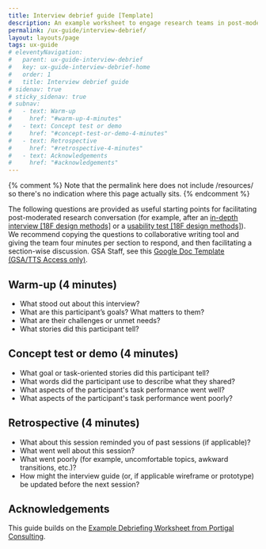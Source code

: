 ```yaml
---
title: Interview debrief guide [Template]
description: An example worksheet to engage research teams in post-moderated research conversation
permalink: /ux-guide/interview-debrief/
layout: layouts/page
tags: ux-guide
# eleventyNavigation: 
#   parent: ux-guide-interview-debrief
#   key: ux-guide-interview-debrief-home
#   order: 1
#   title: Interview debrief guide
# sidenav: true
# sticky_sidenav: true
# subnav:
#   - text: Warm-up
#     href: "#warm-up-4-minutes"
#   - text: Concept test or demo
#     href: "#concept-test-or-demo-4-minutes"
#   - text: Retrospective
#     href: "#retrospective-4-minutes"
#   - text: Acknowledgements
#     href: "#acknowledgements"
---
```

{% comment %}
Note that the permalink here does not include /resources/ so there's no indication where this page actually sits.
{% endcomment %}

The following questions are provided as useful starting points for facilitating post-moderated research conversation (for example, after an [in-depth interview [18F design methods]](https://methods.18f.gov/stakeholder-and-user-interviews/TODO/) or a [usability test [18F design methods]](https://methods.18f.gov/usability-testing/TODO/)). We recommend copying the questions to collaborative writing tool and giving the team four minutes per section to respond, and then facilitating a section-wise discussion. GSA Staff, see this [Google Doc Template (GSA/TTS Access only)](https://docs.google.com/document/d/1f5Ue2vbeg4-95EevvlURzvl6yMLwMOXtiNwe6OMnb9E/edit#).

## Warm-up (4 minutes)
- What stood out about this interview?
- What are this participant’s goals? What matters to them?
- What are their challenges or unmet needs?
- What stories did this participant tell?

## Concept test or demo (4 minutes)
- What goal or task-oriented stories did this participant tell?
- What words did the participant use to describe what they shared?
- What aspects of the participant's task performance went well?
- What aspects of the participant's task performance went poorly?

## Retrospective (4 minutes)
- What about this session reminded you of past sessions (if applicable)?
- What went well about this session?
- What went poorly (for example, uncomfortable topics, awkward transitions, etc.)?
- How might the interview guide (or, if applicable wireframe or prototype) be updated before the next session?

## Acknowledgements
This guide builds on the [Example Debriefing Worksheet from Portigal Consulting](https://rosenfeldmedia.com/wp-content/uploads/2014/10/Portigal-Consulting-Debriefing-Worksheet-2.pdf/TODO/).
